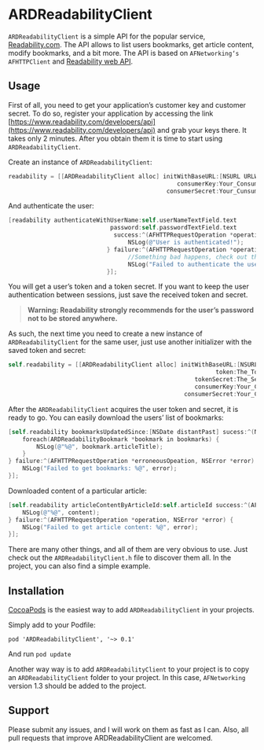 # ARDReadabilityClient
`ARDReadabilityClient` is a simple API for the popular service, [Readability.com](http://readability.com/). The API allows to list users bookmarks, get article content, modify bookmarks, and a bit more. The API is based on `AFNetworking‘s` `AFHTTPClient` and [Readability web API](https://www.readability.com/developers/api/reader).

## Usage
First of all, you need to get your application’s customer key and customer secret. To do so, register your application by accessing the link [https://www.readability.com/developers/api](https://www.readability.com/developers/api) and grab your keys there. It takes only 2 minutes. After you obtain them it is time to start using `ARDReadabilityClient`.

Create an instance of `ARDReadabilityClient`:
```objective-c
readability = [[ARDReadabilityClient alloc] initWithBaseURL:[NSURL URLWithString:@"https://www.readability.com/api/rest/v1/"]
                                                consumerKey:Your_Consumer_Key
                                             consumerSecret:Your_Cunsumer_Secret];
```

And authenticate the user:
```objective-c
[readability authenticateWithUserName:self.userNameTextField.text
                             password:self.passwordTextField.text
                              success:^(AFHTTPRequestOperation *operation, NSString *token, NSString *secret) {
                                  NSLog(@"User is authenticated!");
                            } failure:^(AFHTTPRequestOperation *operation, NSError *error) {
                                  //Something bad happens, check out the error
                                  NSLog("Failed to authenticate the user: %@", error);
                            }];
```

You will get a user’s token and a token secret. If you want to keep the user authentication between sessions, just save the received token and secret. 

> **Warning: Readability strongly recommends for the user’s password not to be stored anywhere.**

As such, the next time you need to create a new instance of `ARDReadabilityClient` for the same user, just use another initializer with the saved token and secret:
```objective-c
self.readability = [[ARDReadabilityClient alloc] initWithBaseURL:[NSURL URLWithString:@"https://www.readability.com/api/rest/v1/"]
                                                           token:The_Token
                                                     tokenSecret:The_Secret
                                                     consumerKey:Your_Consumer_Key
                                                  consumerSecret:Your_Cunsumer_Secret];
```

After the `ARDReadabilityClient` acquires the user token and secret, it is ready to go. You can easily download the users’ list of bookmarks:
```objective-c
[self.readability bookmarksUpdatedSince:[NSDate distantPast] sucess:^(NSArray *opeations, NSArray *bookmarks) {
    foreach(ARDReadabilityBookmark *bookmark in bookmarks) {
        NSLog(@"%@", bookmark.articleTitle);
    }
} failure:^(AFHTTPRequestOperation *erroneousOpeation, NSError *error) {
    NSLog("Failed to get bookmarks: %@", error);
}];
```

Downloaded content of a particular article:
```objective-c
[self.readability articleContentByArticleId:self.articleId success:^(AFHTTPRequestOperation *operation, NSString *content) {
    NSLog(@"%@", content);
} failure:^(AFHTTPRequestOperation *operation, NSError *error) {
    NSLog("Failed to get article content: %@", error);
}];
```
There are many other things, and all of them are very obvious to use. Just check out the `ARDReadabilityClient.h` file to discover them all. In the project, you can also find a simple example.

## Installation

[CocoaPods](http://cocoapods.org/) is the easiest way to add `ARDReadabilityClient` in your projects. 

Simply add to your Podfile:

    pod 'ARDReadabilityClient', '~> 0.1'

And run `pod update`

Another way way is to add `ARDReadabilityClient` to your project is to copy an `ARDReadabilityClient` folder to your project. In this case, `AFNetworking` version 1.3 should be added to the project. 

## Support
Please submit any issues, and I will work on them as fast as I can. Also, all pull requests that improve ARDReadabilityClient are welcomed.
